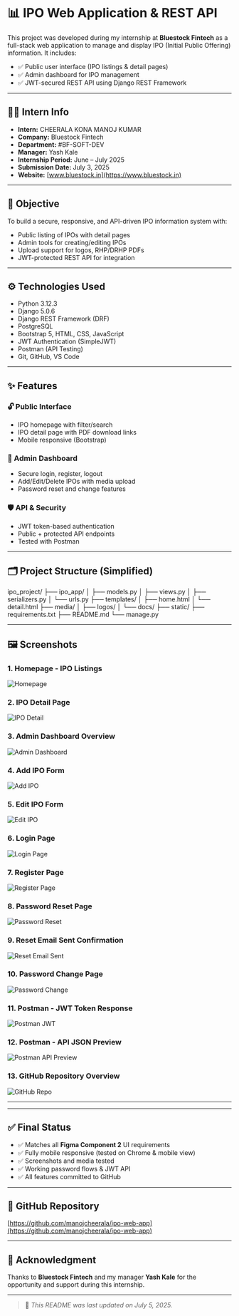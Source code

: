 # 📊 IPO Web Application & REST API

This project was developed during my internship at **Bluestock Fintech** as a full-stack web application to manage and display IPO (Initial Public Offering) information. It includes:

- ✅ Public user interface (IPO listings & detail pages)  
- ✅ Admin dashboard for IPO management  
- ✅ JWT-secured REST API using Django REST Framework

---

## 🧑‍💻 Intern Info

- **Intern:** CHEERALA KONA MANOJ KUMAR  
- **Company:** Bluestock Fintech  
- **Department:** #BF-SOFT-DEV  
- **Manager:** Yash Kale  
- **Internship Period:** June – July 2025  
- **Submission Date:** July 3, 2025  
- **Website:** [www.bluestock.in](https://www.bluestock.in)

---

## 🎯 Objective

To build a secure, responsive, and API-driven IPO information system with:

- Public listing of IPOs with detail pages  
- Admin tools for creating/editing IPOs  
- Upload support for logos, RHP/DRHP PDFs  
- JWT-protected REST API for integration

---

## ⚙️ Technologies Used

- Python 3.12.3  
- Django 5.0.6  
- Django REST Framework (DRF)  
- PostgreSQL  
- Bootstrap 5, HTML, CSS, JavaScript  
- JWT Authentication (SimpleJWT)  
- Postman (API Testing)  
- Git, GitHub, VS Code

---

## ✨ Features

### 🔓 Public Interface
- IPO homepage with filter/search
- IPO detail page with PDF download links
- Mobile responsive (Bootstrap)

### 🔐 Admin Dashboard
- Secure login, register, logout
- Add/Edit/Delete IPOs with media upload
- Password reset and change features

### 🛡️ API & Security
- JWT token-based authentication
- Public + protected API endpoints
- Tested with Postman

---

## 🗂️ Project Structure (Simplified)



ipo_project/
├── ipo_app/
│   ├── models.py
│   ├── views.py
│   ├── serializers.py
│   └── urls.py
├── templates/
│   ├── home.html
│   └── detail.html
├── media/
│   ├── logos/
│   └── docs/
├── static/
├── requirements.txt
├── README.md
└── manage.py




---

## 🖼️ Screenshots

### 1. Homepage - IPO Listings
![Homepage](screenshots/public_home_ipo_list.png)

### 2. IPO Detail Page
![IPO Detail](screenshots/public_ipo_detail.png)

### 3. Admin Dashboard Overview
![Admin Dashboard](screenshots/admin_dashboard_overview.png)

### 4. Add IPO Form
![Add IPO](screenshots/admin_add_ipo_form.png)

### 5. Edit IPO Form
![Edit IPO](screenshots/admin_edit_ipo.png)

### 6. Login Page
![Login Page](screenshots/admin_login_page.png)

### 7. Register Page
![Register Page](screenshots/admin_register_page.png)

### 8. Password Reset Page
![Password Reset](screenshots/admin_password_reset.png)

### 9. Reset Email Sent Confirmation
![Reset Email Sent](screenshots/admin_reset_email_sent.png)

### 10. Password Change Page
![Password Change](screenshots/admin_password_change.png)

### 11. Postman - JWT Token Response
![Postman JWT](screenshots/postman_jwt_token.png)

### 12. Postman - API JSON Preview
![Postman API Preview](screenshots/postman_api_preview.png)

### 13. GitHub Repository Overview
![GitHub Repo](screenshots/github_repo_overview.png)

---

---

## ✅ Final Status

- ✅ Matches all **Figma Component 2** UI requirements  
- ✅ Fully mobile responsive (tested on Chrome & mobile view)  
- ✅ Screenshots and media tested  
- ✅ Working password flows & JWT API  
- ✅ All features committed to GitHub

---

## 🔗 GitHub Repository  
[https://github.com/manojcheerala/ipo-web-app](https://github.com/manojcheerala/ipo-web-app)

---

## 🙏 Acknowledgment  
Thanks to **Bluestock Fintech** and my manager **Yash Kale** for the opportunity and support during this internship.

---

> 📁 _This README was last updated on July 5, 2025._

